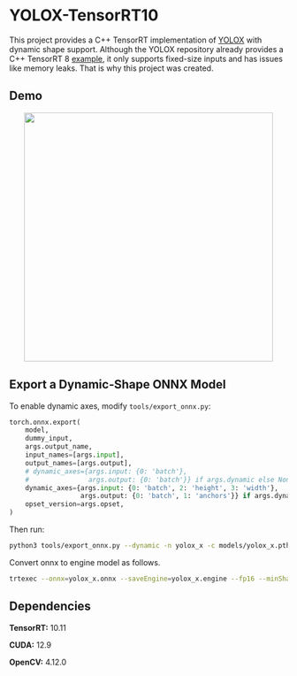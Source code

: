 # YOLOX-TensorRT10

This project provides a C++ TensorRT implementation of [YOLOX](https://github.com/Megvii-BaseDetection/YOLOX) with dynamic shape support. Although the YOLOX repository already provides a C++ TensorRT 8 [example](https://github.com/Megvii-BaseDetection/YOLOX/blob/main/demo/TensorRT/cpp/yolox.cpp), it only supports fixed-size inputs and has issues like memory leaks. That is why this project was created.



## Demo

<p align="center">
  <img src="https://cdn.jsdelivr.net/gh/Avafly/ImageHostingService@master/uPic/YOLOX-TensorRT10-Demo.jpg" width = "450">
</p>



## Export a Dynamic‐Shape ONNX Model

To enable dynamic axes, modify `tools/export_onnx.py`:

```python
torch.onnx.export(
    model,
    dummy_input,
    args.output_name,
    input_names=[args.input],
    output_names=[args.output],
    # dynamic_axes={args.input: {0: 'batch'},
    #               args.output: {0: 'batch'}} if args.dynamic else None,
    dynamic_axes={args.input: {0: 'batch', 2: 'height', 3: 'width'},
                  args.output: {0: 'batch', 1: 'anchors'}} if args.dynamic else None,
    opset_version=args.opset,
)
```

Then run:

```bash
python3 tools/export_onnx.py --dynamic -n yolox_x -c models/yolox_x.pth
```

Convert onnx to engine model as follows.

```bash
trtexec --onnx=yolox_x.onnx --saveEngine=yolox_x.engine --fp16 --minShapes=images:1x3x32x32 --optShapes=images:1x3x640x640 --maxShapes=images:1x3x1280x1280
```



## Dependencies

**TensorRT:** 10.11

**CUDA:** 12.9

**OpenCV:** 4.12.0

